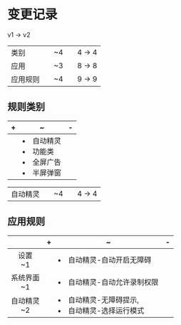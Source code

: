 # 变更记录

v1 -> v2

||||||
|-|:-:|:-:|:-:|:-:|
|类别||~4||4 -> 4|
|应用||~3||8 -> 8|
|应用规则||~4||9 -> 9|

## 规则类别

|+|~|-|
|-|-|-|
||<li>自动精灵<li>功能类<li>全屏广告<li>半屏弹窗||

||||||
|-|:-:|:-:|:-:|:-:|
|自动精灵||~4||4 -> 4|

## 应用规则

||+|~|-|
|:-:|-|-|-|
|设置<br>~1||<li>自动精灵-自动开启无障碍||
|系统界面<br>~1||<li>自动精灵-自动允许录制权限||
|自动精灵<br>~2||<li>自动精灵-无障碍提示,<li>自动精灵-选择运行模式||
